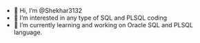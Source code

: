 - 👋 Hi, I’m @Shekhar3132
- 👀 I’m interested in any type of SQL and PLSQL coding
- 🌱 I’m currently learning and working on Oracle SQL and PLSQL language.

<!---
Shekhar3132/Shekhar3132 is a ✨ special ✨ repository because its `README.md` (this file) appears on your GitHub profile.
You can click the Preview link to take a look at your changes.
--->
